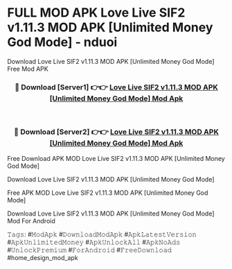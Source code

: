 # FULL MOD APK Love Live SIF2 v1.11.3 MOD APK [Unlimited Money God Mode] - nduoi
Download Love Live SIF2 v1.11.3 MOD APK [Unlimited Money God Mode] Free Mod APK

<div align="center">
<h3>🔴 Download [Server1] 👉👉 <a href="https://apk-comot.site?title=Love_Live_SIF2_v1.11.3_MOD_APK_[Unlimited_Money_God_Mode]">Love Live SIF2 v1.11.3 MOD APK [Unlimited Money God Mode] Mod Apk</a></h3><br>

<h3>🔴 Download [Server2] 👉👉 <a href="https://apk-comot.site?title=Love_Live_SIF2_v1.11.3_MOD_APK_[Unlimited_Money_God_Mode]">Love Live SIF2 v1.11.3 MOD APK [Unlimited Money God Mode] Mod Apk</a></h3>
</div>


Free Download APK MOD Love Live SIF2 v1.11.3 MOD APK [Unlimited Money God Mode]

Download Love Live SIF2 v1.11.3 MOD APK [Unlimited Money God Mode] 

Free APK MOD Love Live SIF2 v1.11.3 MOD APK [Unlimited Money God Mode] 

Download Love Live SIF2 v1.11.3 MOD APK [Unlimited Money God Mode] Mod For Android

𝚃𝚊𝚐𝚜: #𝙼𝚘𝚍𝙰𝚙𝚔 #𝙳𝚘𝚠𝚗𝚕𝚘𝚊𝚍𝙼𝚘𝚍𝙰𝚙𝚔 #𝙰𝚙𝚔𝙻𝚊𝚝𝚎𝚜𝚝𝚅𝚎𝚛𝚜𝚒𝚘𝚗 #𝙰𝚙𝚔𝚄𝚗𝚕𝚒𝚖𝚒𝚝𝚎𝚍𝙼𝚘𝚗𝚎𝚢 #𝙰𝚙𝚔𝚄𝚗𝚕𝚘𝚌𝚔𝙰𝚕𝚕 #𝙰𝚙𝚔𝙽𝚘𝙰𝚍𝚜 #𝚄𝚗𝚕𝚘𝚌𝚔𝙿𝚛𝚎𝚖𝚒𝚞𝚖 #𝙵𝚘𝚛𝙰𝚗𝚍𝚛𝚘𝚒𝚍 #𝙵𝚛𝚎𝚎𝙳𝚘𝚠𝚗𝚕𝚘𝚊𝚍 #home_design_mod_apk